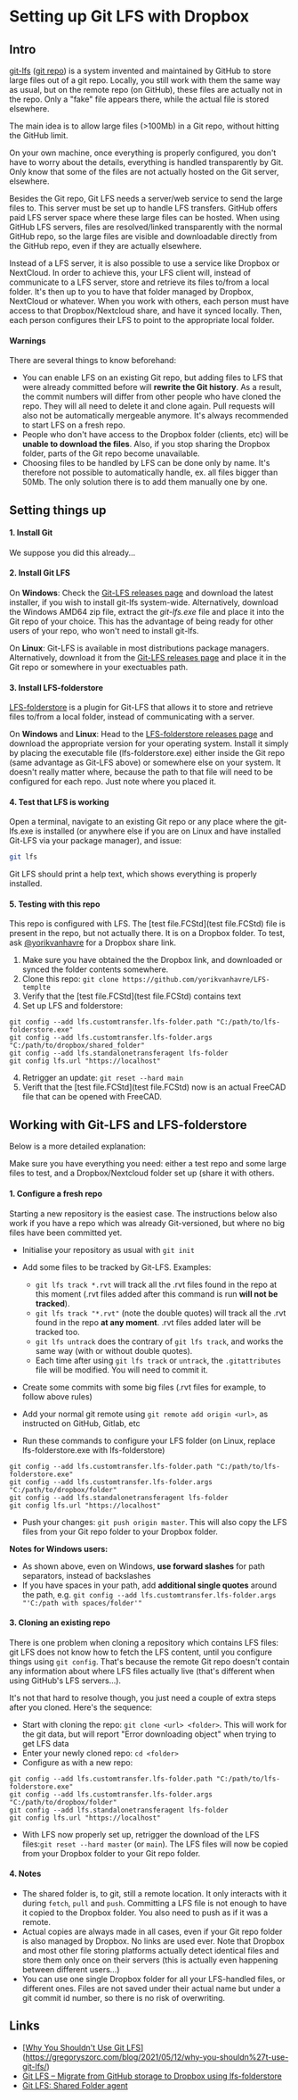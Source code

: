 # Setting up Git LFS with Dropbox



## Intro

[git-lfs](https://git-lfs.github.com/) ([git repo](https://github.com/git-lfs/git-lfs)) is a system invented and maintained by GitHub to store large files out of a git repo. Locally, you still work with them the same way as usual, but on the remote repo (on GitHub), these files are actually not in the repo. Only a "fake" file appears there, while the actual file is stored elsewhere.

The main idea is to allow large files (>100Mb) in a Git repo, without hitting the GitHub limit.

On your own machine, once everything is properly configured, you don't have to worry about the details, everything is handled transparently by Git. Only know that some of the files are not actually hosted on the Git server, elsewhere.

Besides the Git repo, Git LFS needs a server/web service to send the large files to. This server must be set up to handle LFS transfers. GitHub offers paid LFS server space where these large files can be hosted. When using GitHub LFS servers, files are resolved/linked transparently with the normal GitHub repo, so the large files are visible and downloadable directly from the GitHub repo, even if they are actually elsewhere.

Instead of a LFS server, it is also possible to use a service like Dropbox or NextCloud. In order to achieve this, your LFS client will, instead of communicate to a LFS server, store and retrieve its files to/from a local folder. It's then up to you to have that folder managed by Dropbox, NextCloud or whatever. When you work with others, each person must have access to that Dropbox/Nextcloud share, and have it synced locally. Then, each person configures their LFS to point to the appropriate local folder.

#### Warnings

There are several things to know beforehand:

* You can enable LFS on an existing Git repo, but adding files to LFS that were already committed before will **rewrite the Git history**. As a result, the commit numbers will differ from other people who have cloned the repo. They will all need to delete it and clone again. Pull requests will also not be automatically mergeable anymore. It's always recommended to start LFS on a fresh repo.
* People who don't have access to the Dropbox folder (clients, etc) will be **unable to download the files**.  Also, if you stop sharing the Dropbox folder, parts of the Git repo become unavailable.
* Choosing files to be handled by LFS can be done only by name. It's therefore not possible to automatically handle, ex. all files bigger than 50Mb. The only solution there is to add them manually one by one.





## Setting things up

#### 1. Install Git

We suppose you did this already...

#### 2. Install Git LFS

On **Windows**: Check the [Git-LFS releases page](https://github.com/git-lfs/git-lfs/releases) and download the latest installer, if you wish to install git-lfs system-wide. Alternatively, download the Windows AMD64 zip file, extract the *git-lfs.exe* file and place it into the Git repo of your choice. This has the advantage of being ready for other users of your repo, who won't need to install git-lfs.

On **Linux**: Git-LFS is available in most distributions package managers. Alternatively, download it from the [Git-LFS releases page](https://github.com/git-lfs/git-lfs/releases) and place it in the Git repo or somewhere in your exectuables path.

#### 3. Install LFS-folderstore

[LFS-folderstore](https://github.com/sinbad/lfs-folderstore) is a plugin for Git-LFS that allows it to store and retrieve files to/from a local folder, instead of communicating with a server.

On **Windows** and **Linux**: Head to the [LFS-folderstore releases page](https://github.com/sinbad/lfs-folderstore/releases) and download the appropriate version for your operating system. Install it simply by placing the executable file (lfs-folderstore.exe) either inside the  Git repo (same advantage as Git-LFS above) or somewhere else on your system. It doesn't really matter where, because the path to that file will need to be configured for each repo. Just note where you placed it.

#### 4. Test that LFS is working

Open a terminal, navigate to an existing Git repo or any place where the git-lfs.exe is installed (or anywhere else if you are on Linux and have installed Git-LFS via your package manager), and issue:

```bash
git lfs
```

Git LFS should print a help text, which shows everything is properly installed.

#### 5. Testing with this repo

This repo is configured with LFS. The [test file.FCStd](test file.FCStd) file is present in the repo, but not actually there. It is on a Dropbox folder. To test, ask [@yorikvanhavre](https://github.com/yorikvanhavre) for a Dropbox share link.

1. Make sure you have obtained the the Dropbox link, and downloaded or synced the folder contents somewhere.
2. Clone this repo: `git clone https://github.com/yorikvanhavre/LFS-templte`
3. Verify that the [test file.FCStd](test file.FCStd) contains text
3. Set up LFS and folderstore:
```
git config --add lfs.customtransfer.lfs-folder.path "C:/path/to/lfs-folderstore.exe"
git config --add lfs.customtransfer.lfs-folder.args "C:/path/to/dropbox/shared_folder"
git config --add lfs.standalonetransferagent lfs-folder
git config lfs.url "https://localhost"
```
4. Retrigger an update: `git reset --hard main`
5. Verift that the  [test file.FCStd](test file.FCStd) now is an actual FreeCAD file that can be opened with FreeCAD.



## Working with Git-LFS and LFS-folderstore

Below is a more detailed explanation:

Make sure you have everything you need: either a test repo and some large files to test, and a Dropbox/Nextcloud folder set up (share it with others.

#### 1. Configure a fresh repo 

Starting a new repository is the easiest case. The instructions below also work if you have a repo which was already Git-versioned, but where no big files have been committed yet.

* Initialise your repository as usual with `git init`
* Add some files to be tracked by Git-LFS. Examples:
    * `git lfs track *.rvt` will track all the .rvt files found in the repo at this moment (.rvt files added after this command is run **will not be tracked**).
    * `git lfs track "*.rvt"` (note the double quotes) will track all the .rvt found in the repo **at any moment**. .rvt files added later will be tracked too.
    * `git lfs untrack` does the contrary of `git lfs track`, and works the same way (with or without double quotes).
    * Each time after using `git lfs track` or `untrack`, the `.gitattributes` file will be modified. You will need to commit it.

* Create some commits with some big files (.rvt files for example, to follow above rules)
* Add your normal git remote using `git remote add origin <url>`, as instructed on GitHub, Gitlab, etc
* Run these commands to configure your LFS folder (on Linux, replace lfs-folderstore.exe with lfs-folderstore)

```
git config --add lfs.customtransfer.lfs-folder.path "C:/path/to/lfs-folderstore.exe"
git config --add lfs.customtransfer.lfs-folder.args "C:/path/to/dropbox/folder"
git config --add lfs.standalonetransferagent lfs-folder
git config lfs.url "https://localhost"
```
* Push your changes: `git push origin master`. This will also copy the LFS files from your Git repo folder to your Dropbox folder.

**Notes for Windows users:**

* As shown above, even on Windows, **use forward slashes** for path separators, instead of backslashes
* If you have spaces in your path, add **additional single quotes** around the path, e.g. `git config --add lfs.customtransfer.lfs-folder.args "'C:/path with spaces/folder'"`

#### 3. Cloning an existing repo

There is one problem when cloning a repository which contains LFS files: git LFS does not know how to fetch the LFS content, until you configure things using `git config`. That's because the remote Git repo doesn't contain any information about where LFS files actually live  (that's different when using GitHub's LFS servers...).

It's not that hard to resolve though, you just need a couple of extra steps after you cloned. Here's the sequence:

* Start with cloning the repo: `git clone <url> <folder>`. This will work for the git data, but will report "Error downloading object" when trying to get LFS data
* Enter your newly cloned repo: `cd <folder>` 
* Configure as with a new repo:
```
git config --add lfs.customtransfer.lfs-folder.path "C:/path/to/lfs-folderstore.exe"
git config --add lfs.customtransfer.lfs-folder.args "C:/path/to/dropbox/folder"
git config --add lfs.standalonetransferagent lfs-folder
git config lfs.url "https://localhost"
```


* With LFS now properly set up,  retrigger the download of the LFS files:`git reset --hard master` (or `main`). The LFS files will now be copied from your Dropbox folder to your Git repo folder.

#### 4. Notes

* The shared folder is, to git, still a remote location. It only interacts with it during `fetch`, `pull` and `push`. Committing a LFS file is not enough to have it copied to the Dropbox folder. You also need to push as if it was a remote.
* Actual copies are always made in all cases, even if your Git repo folder is also managed by Dropbox. No links are used ever. Note that Dropbox and most other file storing platforms actually detect identical files and store them only once on their servers (this is actually even happening between different users...)
* You can use one single Dropbox folder for all your LFS-handled files, or different ones. Files are not saved under their actual name but under a git commit id number, so there is no risk of overwriting.



## Links

* [[Why You Shouldn't Use Git LFS](https://gregoryszorc.com/blog/2021/05/12/why-you-shouldn't-use-git-lfs)](https://gregoryszorc.com/blog/2021/05/12/why-you-shouldn%27t-use-git-lfs/)
* [Git LFS – Migrate from GitHub storage to Dropbox using lfs-folderstore](https://www.aurumnova.com/life-hacks/git-lfs-migrate-from-github-storeage-to-dropbox-using-lfs-folderstore/)
* [Git LFS: Shared Folder agent](https://github.com/sinbad/lfs-folderstore)
